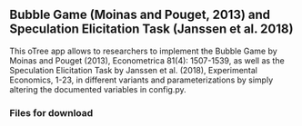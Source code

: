 ## Bubble Game (Moinas and Pouget, 2013) and Speculation Elicitation Task (Janssen et al. 2018)

This oTree app allows to researchers to implement the Bubble Game by Moinas and Pouget (2013), Econometrica 81(4): 1507-1539, as well as the Speculation Elicitation Task by Janssen et al. (2018), Experimental Economics, 1-23, in different variants and parameterizations by simply altering the documented variables in config.py.

### Files for download
